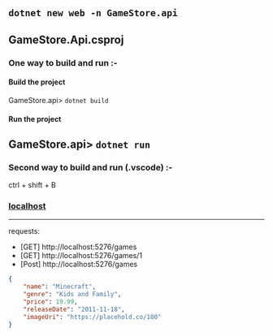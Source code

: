 
`dotnet new web -n GameStore.api`
---
GameStore.Api.csproj
---
### One way to build and run :-

#### Build the project
GameStore.api> `dotnet build`
#### Run the project
GameStore.api> `dotnet run`
---
### Second way to build and run (.vscode) :-
ctrl + shift + B

### [localhost](http://localhost:5276/)

---
requests:
- [GET]  http://localhost:5276/games
- [GET]  http://localhost:5276/games/1
- [Post]  http://localhost:5276/games
```json
{
    "name": "Minecraft",
    "genre": "Kids and Family",
    "price": 19.99,
    "releaseDate": "2011-11-18",
    "imageUri": "https://placehold.co/100"
}
```
